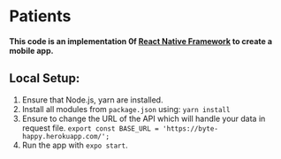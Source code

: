 # Patients

#### This code is an implementation 0f [React Native Framework](https://reactnative.dev/) to create a mobile app.

## Local Setup:
 1. Ensure that Node.js, yarn are installed.
 2. Install all modules from `package.json` using:
     `yarn install`
 3. Ensure to change the URL of the API which will handle your data in request file.
    `export const BASE_URL = 'https://byte-happy.herokuapp.com/';`
 4. Run the app with `expo start`.

